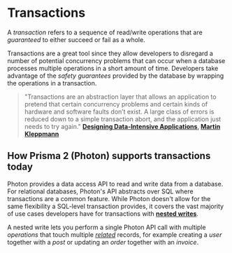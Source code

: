 # Transactions

A _transaction_ refers to a sequence of read/write operations that are _guaranteed_ to either succeed or fail as a whole. 

Transactions are a great tool since they allow developers to disregard a number of potential concurrency problems that can occur when a database processes multiple operations in a short amount of time. Developers take advantage of the _safety guarantees_ provided by the database by wrapping the operations in a transaction.

> "Transactions are an abstraction layer that allows an application to pretend that certain concurrency problems and certain kinds of hardware and software faults don’t exist. A large class of errors is reduced down to a simple transaction abort, and the application just needs to try again." **[Designing Data-Intensive Applications](https://dataintensive.net/), [Martin Kleppmann](https://twitter.com/martinkl)** 

## How Prisma 2 (Photon) supports transactions today

Photon provides a data access API to read and write data from a database. For relational databases, Photon's API abstracts over SQL where transactions are a common feature. While Photon doesn't allow for the same flexibility a SQL-level transaction provides, it covers the vast majority of use cases developers have for transactions with [**nested writes**](./relations.md#nested-writes).

A nested write lets you perform a single Photon API call with multiple _operations_ that touch multiple [_related_](./relations.md#nested-writes) records, for example creating a _user_ together with a _post_ or updating an _order_ together with an _invoice_.

